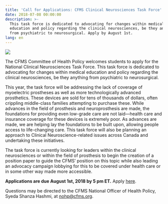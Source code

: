 ```yaml
---
title: 'Call for Applications: CFMS Clinical Neurosciences Task Force'
date: 2018-07-08 00:00:00
description: >-
  This task force is dedicated to advocating for changes within medical
  education and policy regarding the clinical neurosciences, be they anything
  from psychiatric to neurosurgical. Apply by August 1st.
lang: en
---
```


![](/uploads/clinical-neurosciences-tf.jpg)

The CFMS Committee of Health Policy welcomes students to apply for the National Clinical Neurosciences Task Force. This task force is dedicated to advocating for changes within medical education and policy regarding the clinical neurosciences, be they anything from psychiatric to neurosurgical.

This year, the task force will be addressing the lack of coverage of myoelectric prostheses as well as more technologically advanced prosthetics. These devices are sold for tens of thousands of dollars, often crippling middle-class families attempting to purchase these. While advances in the field of prosthesis and neuroprosthesis are made, the foundations for providing even low-grade care are not laid—health care and insurance coverage for these devices is extremely poor. As advances are made, we are helping lay the foundations to be built upon, allowing people access to life-changing care. This task force will also be planning an approach to Clinical Neuroscience-related issues across Canada and undertaking these initiatives.

The task force is currently looking for leaders within the clinical neurosciences or within the field of prosthesis to begin the creation of a position paper to guide the CFMS’ position on this topic while also leading an advocacy campaign lobbying for this to be covered under health care or in some other way made more accessible.&nbsp;

**Applications are due August 1st, 2018 by 5 pm ET.** Apply [here](https://goo.gl/forms/xjav0kAEx4ZXZarG2).

Questions may be directed to the CFMS National Officer of Health Policy, Syeda Shanza Hashmi, at [nohp@cfms.org](mailto:nohp@cfms.org).

&nbsp;

&nbsp;